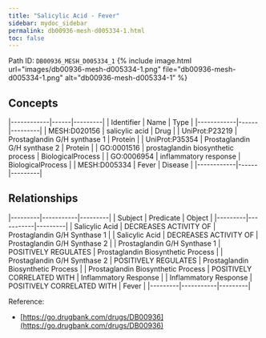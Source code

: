 ```yaml
---
title: "Salicylic Acid - Fever"
sidebar: mydoc_sidebar
permalink: db00936-mesh-d005334-1.html
toc: false 
---
```



Path ID: `DB00936_MESH_D005334_1`
{% include image.html url="images/db00936-mesh-d005334-1.png" file="db00936-mesh-d005334-1.png" alt="db00936-mesh-d005334-1" %}

## Concepts

|------------|------|---------|
| Identifier | Name | Type    |
|------------|------|---------|
| MESH:D020156 | salicylic acid | Drug |
| UniProt:P23219 | Prostaglandin G/H synthase 1 | Protein |
| UniProt:P35354 | Prostaglandin G/H synthase 2 | Protein |
| GO:0001516 | prostaglandin biosynthetic process | BiologicalProcess |
| GO:0006954 | inflammatory response | BiologicalProcess |
| MESH:D005334 | Fever | Disease |
|------------|------|---------|

## Relationships

|---------|-----------|---------|
| Subject | Predicate | Object  |
|---------|-----------|---------|
| Salicylic Acid | DECREASES ACTIVITY OF | Prostaglandin G/H Synthase 1 |
| Salicylic Acid | DECREASES ACTIVITY OF | Prostaglandin G/H Synthase 2 |
| Prostaglandin G/H Synthase 1 | POSITIVELY REGULATES | Prostaglandin Biosynthetic Process |
| Prostaglandin G/H Synthase 2 | POSITIVELY REGULATES | Prostaglandin Biosynthetic Process |
| Prostaglandin Biosynthetic Process | POSITIVELY CORRELATED WITH | Inflammatory Response |
| Inflammatory Response | POSITIVELY CORRELATED WITH | Fever |
|---------|-----------|---------|

Reference: 
  - [https://go.drugbank.com/drugs/DB00936](https://go.drugbank.com/drugs/DB00936)
